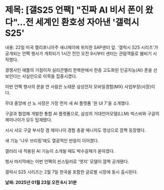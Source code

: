 # **제목: [갤S25 언팩] "진짜 AI 비서 폰이 왔다"…전 세계인 환호성 자아낸 '갤럭시 S25'**

  내용: 22일 미국 캘리포니아주 새너제이에 위치한 SAP센터 앞. '갤럭시 S25 시리즈'가 공개되는 언팩 행사가 개최되기 1시간 전인 오전 9시부터 센터는 관람객들로 붐비기 시작했다.

경쟁사인 애플의 거점이자 실리콘밸리 한복판에서 한층 고도화된 인공지능(AI) 폰을 선보인다는 사실만으로 이목을 집중시켰다.

이번 언팩 행사의 문을 연 사람은 노태문 삼성전자 모바일경험(MX) 사업부장(사장)이다.

무대 중앙에 선 노 사장은 가장 먼저 새 AI 플랫폼 '원 UI 7'을 소개했다.

구글과 협업해 개발한 통합 AI 플랫폼으로, 삼성의 거대언어모델(LLM) 빅스비와 구글의 제미나이가 모두 탑재됐다.

시시 샤오 구글 부사장 겸 제미나이 경험 총괄 매니저도 영상으로 깜짝 등장했다.

새 기능 '나우 브리핑'에도 열광적인 반응이 이어졌다.

갤러리 내 적용된 AI 기능이 소개될 때도 박수갈채가 쏟아졌다.

행사 마지막에는 이번 언팩의 씬스틸러로 '엣지' 모델이 깜짝 공개됐다. 

갤럭시 S25 시리즈는 2월 7일 한국을 포함한 글로벌 시장에 동시 출시된다.

  **날짜: 2025년 01월 23일 오전 6시 31분**